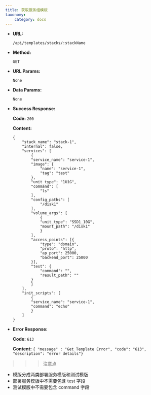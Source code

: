 ```yaml
---
title: 获取服务组模板
taxonomy:
    category: docs
---
```


* **URL:**

    `/api/templates/stacks/:stackName`

* **Method:**

    `GET`

* **URL Params:**

    `None`

* **Data Params:**

    `None`

* **Success Response:**

	**Code:** `200`

	**Content:**

	```
	{
		"stack_name": "stack-1",
		"internal": false,
		"services": [
			{
			"service_name": "service-1",
			"image": {
				"name": "service-1",
				"tag": "test"
			},
			"unit_type": "1U1G",
			"command": [
				"ls"
			],
			"config_paths": [
				"/disk1"
			],
			"volume_args": [
				{
				"unit_type": "SSD1_10G",
				"mount_path": "/disk1"
				}
			],
			"access_points": [{
				"type": "domain",
				"proto": "http",
				"ap_port": 25000,
				"backend_port": 25000
			}],
			"test": {
				"command": "",
				"result_path": ""
			}
			}
		],
		"init_scripts": [
			{
			"service_name": "service-1",
			"command": "echo"
			}
		]
	}
	```

* **Error Response:**

	**Code:** `613`

  	**Content:** `{ "message" : "Get Template Error", "code": "613", "description": "error details"}`

>>> 注意点
- 模版分成两类部署服务模版和测试模版
- 部署服务模版中不需要包含 test 字段
- 测试模版中不需要包含 command 字段
